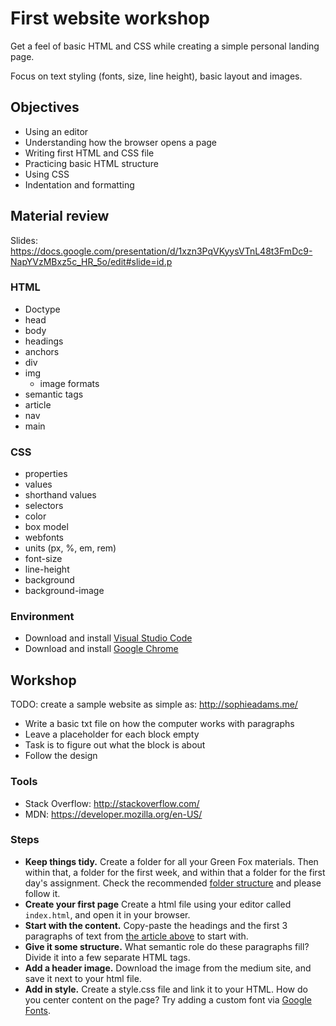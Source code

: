 # First website workshop

Get a feel of basic HTML and CSS while creating a simple personal landing page.

Focus on text styling (fonts, size, line height), basic layout and images.

## Objectives
 - Using an editor
 - Understanding how the browser opens a page
 - Writing first HTML and CSS file
 - Practicing basic HTML structure
 - Using CSS
 - Indentation and formatting

## Material review

Slides: https://docs.google.com/presentation/d/1xzn3PqVKyysVTnL48t3FmDc9-NapYVzMBxz5c_HR_5o/edit#slide=id.p

### HTML
 - Doctype
 - head
 - body
 - headings
 - anchors
 - div
 - img
    - image formats
 - semantic tags
 - article
 - nav
 - main

### CSS
 - properties
 - values
 - shorthand values
 - selectors
 - color
 - box model
 - webfonts
 - units (px, %, em, rem)
 - font-size
 - line-height
 - background
 - background-image

### Environment
 - Download and install [Visual Studio Code](https://code.visualstudio.com/)
 - Download and install [Google Chrome](https://www.google.com/chrome)

## Workshop

TODO: create a sample website as simple as: http://sophieadams.me/

 - Write a basic txt file on how the computer works with paragraphs
 - Leave a placeholder for each block empty
 - Task is to figure out what the block is about
 - Follow the design

### Tools
 - Stack Overflow: http://stackoverflow.com/
 - MDN: https://developer.mozilla.org/en-US/

### Steps
 - **Keep things tidy.**
   Create a folder for all your Green Fox materials. Then within that, a folder for the first week, and within that a folder for the first day's assignment.
   Check the recommended [folder structure](https://github.com/greenfox-academy/definitions/blob/master/github-usage.md#folder-structure) and please follow it.
 - **Create your first page**
   Create a html file using your editor called `index.html`, and open it in your browser.
 - **Start with the content.**
   Copy-paste the headings and the first 3 paragraphs of text from [the article above](https://medium.com/galleys/how-she-got-there-3a64d89ba112#.8eknq2olp) to start with.
 - **Give it some structure.**
   What semantic role do these paragraphs fill? Divide it into a few separate HTML tags.
 - **Add a header image.**
   Download the image from the medium site, and save it next to your html file.
 - **Add in style.**
   Create a style.css file and link it to your HTML.
   How do you center content on the page?
   Try adding a custom font via [Google Fonts](https://www.google.com/fonts#UsePlace:use/Collection:Lato|Merriweather).
